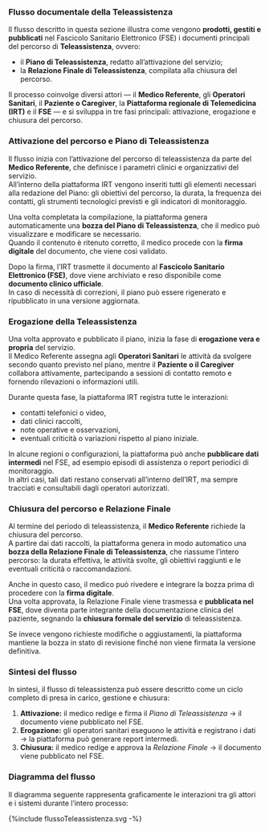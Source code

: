 ### Flusso documentale della Teleassistenza

Il flusso descritto in questa sezione illustra come vengono **prodotti, gestiti e pubblicati** nel Fascicolo Sanitario Elettronico (FSE) i documenti principali del percorso di **Teleassistenza**, ovvero:

- il **Piano di Teleassistenza**, redatto all’attivazione del servizio;
- la **Relazione Finale di Teleassistenza**, compilata alla chiusura del percorso.

Il processo coinvolge diversi attori — il **Medico Referente**, gli **Operatori Sanitari**, il **Paziente o Caregiver**, la **Piattaforma regionale di Telemedicina (IRT)** e il **FSE** — e si sviluppa in tre fasi principali: attivazione, erogazione e chiusura del percorso.

### Attivazione del percorso e Piano di Teleassistenza

Il flusso inizia con l’attivazione del percorso di teleassistenza da parte del **Medico Referente**, che definisce i parametri clinici e organizzativi del servizio.  
All’interno della piattaforma IRT vengono inseriti tutti gli elementi necessari alla redazione del Piano: gli obiettivi del percorso, la durata, la frequenza dei contatti, gli strumenti tecnologici previsti e gli indicatori di monitoraggio.

Una volta completata la compilazione, la piattaforma genera automaticamente una **bozza del Piano di Teleassistenza**, che il medico può visualizzare e modificare se necessario.  
Quando il contenuto è ritenuto corretto, il medico procede con la **firma digitale** del documento, che viene così validato.

Dopo la firma, l’IRT trasmette il documento al **Fascicolo Sanitario Elettronico (FSE)**, dove viene archiviato e reso disponibile come **documento clinico ufficiale**.  
In caso di necessità di correzioni, il piano può essere rigenerato e ripubblicato in una versione aggiornata.

### Erogazione della Teleassistenza

Una volta approvato e pubblicato il piano, inizia la fase di **erogazione vera e propria** del servizio.  
Il Medico Referente assegna agli **Operatori Sanitari** le attività da svolgere secondo quanto previsto nel piano, mentre il **Paziente o il Caregiver** collabora attivamente, partecipando a sessioni di contatto remoto e fornendo rilevazioni o informazioni utili.

Durante questa fase, la piattaforma IRT registra tutte le interazioni:  
- contatti telefonici o video,  
- dati clinici raccolti,  
- note operative e osservazioni,  
- eventuali criticità o variazioni rispetto al piano iniziale.

In alcune regioni o configurazioni, la piattaforma può anche **pubblicare dati intermedi** nel FSE, ad esempio episodi di assistenza o report periodici di monitoraggio.  
In altri casi, tali dati restano conservati all’interno dell’IRT, ma sempre tracciati e consultabili dagli operatori autorizzati.

### Chiusura del percorso e Relazione Finale

Al termine del periodo di teleassistenza, il **Medico Referente** richiede la chiusura del percorso.  
A partire dai dati raccolti, la piattaforma genera in modo automatico una **bozza della Relazione Finale di Teleassistenza**, che riassume l’intero percorso: la durata effettiva, le attività svolte, gli obiettivi raggiunti e le eventuali criticità o raccomandazioni.

Anche in questo caso, il medico può rivedere e integrare la bozza prima di procedere con la **firma digitale**.  
Una volta approvata, la Relazione Finale viene trasmessa e **pubblicata nel FSE**, dove diventa parte integrante della documentazione clinica del paziente, segnando la **chiusura formale del servizio** di teleassistenza.

Se invece vengono richieste modifiche o aggiustamenti, la piattaforma mantiene la bozza in stato di revisione finché non viene firmata la versione definitiva.

### Sintesi del flusso

In sintesi, il flusso di teleassistenza può essere descritto come un ciclo completo di presa in carico, gestione e chiusura:

1. **Attivazione:** il medico redige e firma il *Piano di Teleassistenza* → il documento viene pubblicato nel FSE.  
2. **Erogazione:** gli operatori sanitari eseguono le attività e registrano i dati → la piattaforma può generare report intermedi.  
3. **Chiusura:** il medico redige e approva la *Relazione Finale* → il documento viene pubblicato nel FSE.


### Diagramma del flusso

Il diagramma seguente rappresenta graficamente le interazioni tra gli attori e i sistemi durante l’intero processo:

<p>{%include flussoTeleassistenza.svg -%}</p>
